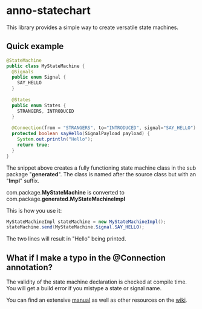 # anno-statechart

This library provides a simple way to create versatile state machines.

## Quick example
```java
@StateMachine
public class MyStateMachine {
  @Signals
  public enum Signal {
    SAY_HELLO
  }
  
  @States
  public enum States {
    STRANGERS, INTRODUCED
  }
  
  @Connection(from = "STRANGERS", to="INTRODUCED", signal="SAY_HELLO")
  protected boolean sayHello(SignalPayload payload) {
    System.out.println("Hello");
    return true;
  }
}
```

The snippet above creates a fully functioning state machine class in the sub package "**generated**". The class is named after the source class but with an "**Impl**" suffix.

com.package.**MyStateMachine** is converted to com.package.**generated.MyStateMachineImpl**

This is how you use it:
```java
MyStateMachineImpl stateMachine = new MyStateMachineImpl();
stateMachine.send(MyStateMachine.Signal.SAY_HELLO);
```
The two lines will result in "Hello" being printed.

## What if I make a typo in the @Connection annotation?
The validity of the state machine declaration is checked at compile time. You will get a build error if you mistype a state or signal name.

You can find an extensive [manual](https://github.com/jayway/anno-statechart/wiki/manual) as well as other resources on the [wiki](https://github.com/jayway/anno-statechart/wiki/).
